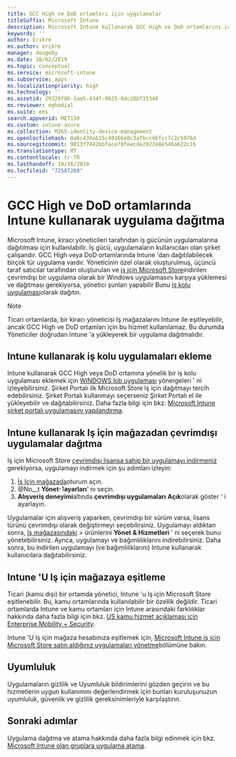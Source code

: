 ```yaml
---
title: GCC High ve DoD ortamları için uygulamalar
titleSuffix: Microsoft Intune
description: Microsoft Intune kullanarak GCC High ve DoD ortamlarını içeren uygulamalar hakkında bilgi edinin.
keywords: ''
author: Erikre
ms.author: erikre
manager: dougeby
ms.date: 10/02/2019
ms.topic: conceptual
ms.service: microsoft-intune
ms.subservice: apps
ms.localizationpriority: high
ms.technology: ''
ms.assetid: 29329f86-1aa5-434f-9925-8dc28bf35348
ms.reviewer: mghadial
ms.suite: ems
search.appverid: MET150
ms.custom: intune-azure
ms.collection: M365-identity-device-management
ms.openlocfilehash: 8a6c430ab15c40166e8c3afbccd6fcc7c2c5976d
ms.sourcegitcommit: 9013f7442bbface78feecde2922e8e546a622c16
ms.translationtype: MT
ms.contentlocale: tr-TR
ms.lasthandoff: 10/16/2019
ms.locfileid: "72507260"
---
```

# <a name="deploying-apps-using-intune-on-the-gcc-high-and-dod-environments"></a>GCC High ve DoD ortamlarında Intune kullanarak uygulama dağıtma 

Microsoft Intune, kiracı yöneticileri tarafından iş gücünün uygulamalarına dağıtılması için kullanılabilir. İş gücü, uygulamaların kullanıcıları olan şirket çalışandır. GCC High veya DoD ortamlarında Intune 'dan dağıtılabilecek birçok tür uygulama vardır. Yöneticinin özel olarak oluşturulmuş, üçüncü taraf satıcılar tarafından oluşturulan ve [iş için Microsoft Store](https://businessstore.microsoft.com/store)indirilen çevrimdışı bir uygulama olarak bir Windows uygulamasını karşıya yüklemesi ve dağıtması gerekiyorsa, yönetici şunları yapabilir Bunu [iş kolu uygulaması](apps-add.md#app-types-in-microsoft-intune)olarak dağıtın.  

> [!NOTE]
> Ticari ortamlarda, bir kiracı yöneticisi Iş mağazalarını Intune ile eşitleyebilir, ancak GCC High ve DoD ortamları için bu hizmet kullanılamaz. Bu durumda Yöneticiler doğrudan Intune 'a yükleyerek bir uygulama dağıtmalıdır.  

## <a name="add-line-of-business-apps-using-intune"></a>Intune kullanarak iş kolu uygulamaları ekleme 

Intune kullanarak GCC High veya DoD ortamına yönelik bir iş kolu uygulaması eklemek için [WINDOWS lob uygulaması](lob-apps-windows.md) yönergeleri ' ni izleyebilirsiniz. Şirket Portalı ilk Microsoft Store Iş için dağıtmayı tercih edebilirsiniz. Şirket Portalı kullanmayı seçerseniz Şirket Portalı el ile yükleyebilir ve dağıtabilirsiniz. Daha fazla bilgi için bkz. [Microsoft Intune şirket portalı uygulamasını yapılandırma](company-portal-app.md). 

## <a name="distribute-offline-apps-from-the-store-for-business-using-intune"></a>Intune kullanarak Iş için mağazadan çevrimdışı uygulamalar dağıtma  

Iş için Microsoft Store [çevrimdışı lisansa sahip bir uygulamayı indirmeniz](https://docs.microsoft.com/microsoft-store/distribute-offline-apps#download-an-offline-licensed-app) gerekiyorsa, uygulamayı indirmek için şu adımları izleyin: 

1. [İş Için mağazada](https://businessstore.microsoft.com/)oturum açın.
2. @No__t **Yönet**-1**ayarları**' nı seçin.
3. **Alışveriş deneyimi**altında **çevrimdışı uygulamaları** **Açık**olarak göster ' i ayarlayın.

Uygulamalar için alışveriş yaparken, çevrimdışı bir sürüm varsa, lisans türünü çevrimdışı olarak değiştirmeyi seçebilirsiniz. Uygulamayı aldıktan sonra, [Iş mağazasındaki](https://businessstore.microsoft.com/) >  ürünlerini **Yönet** **& Hizmetleri** ' ni seçerek bunu yönetebilirsiniz. Ayrıca, uygulamayı ve bağımlılıklarını indirebilirsiniz. Daha sonra, bu indirilen uygulamayı (ve bağımlılıklarını) Intune kullanarak kullanıcılara dağıtabilirsiniz.  

## <a name="syncing-intune-to-the-store-for-business"></a>Intune 'U Iş için mağazaya eşitleme 

Ticari (kamu dışı) bir ortamda yönetici, Intune 'u Iş için Microsoft Store eşitlenebilir. Bu, kamu ortamlarında kullanılabilir bir özellik değildir. Ticari ortamlarda Intune ve kamu ortamları için Intune arasındaki farklılıklar hakkında daha fazla bilgi için bkz. [US kamu hizmet açıklaması için Enterprise Mobility + Security](https://docs.microsoft.com/enterprise-mobility-security/solutions/ems-govt-service-description).  

Intune 'U Iş için mağaza hesabınıza eşitlemek için, [Microsoft Intune iş için Microsoft Store satın aldığınız uygulamaları yönetme](windows-store-for-business.md)bölümüne bakın.  

## <a name="compliance"></a>Uyumluluk 

Uygulamaların gizlilik ve Uyumluluk bildirimlerini gözden geçirin ve bu hizmetlerin uygun kullanımını değerlendirmek için bunları kuruluşunuzun uyumluluk, güvenlik ve gizlilik gereksinimleriyle karşılaştırın.   

## <a name="next-steps"></a>Sonraki adımlar

Uygulama dağıtma ve atama hakkında daha fazla bilgi edinmek için bkz. [Microsoft Intune olan gruplara uygulama atama](apps-deploy.md).

 
